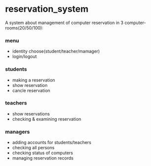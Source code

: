 # reservation_system
 A system about management of computer reservation in 3 computer-rooms(20/50/100): 
  ### menu
  - identity choose(student/teacher/mamager)
  - login/logout 
  ### students
  - making a reservation
  - show reservation
  - cancle reservation
  ### teachers
  - show reservations
  - checking & examining reservation
  ### managers
  - adding accounts for students/teachers
  - checking all persons
  - checking status of computers
  - managing reservation records
